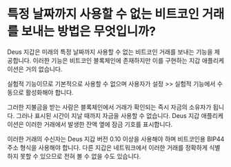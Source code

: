 # 특정 날짜까지 사용할 수 없는 비트코인 ​​거래를 보내는 방법은 무엇입니까?

Deus 지갑은 미래의 특정 날짜까지 사용할 수 없는 비트코인 ​​거래를 보내는 기능을 제공합니다. 이러한 기능은 비트코인 ​​블록체인에 존재하지만 이를 구현하는 지갑 애플리케이션은 거의 없습니다.

실험적 기능이므로 기본적으로 사용할 수 없으며 사용자가 설정 >> 실험적 기능에서 수동으로 활성화해야 합니다.

그러한 지불금을 받는 사람은 블록체인에서 거래가 확인되는 즉시 자금의 소유자가 됩니다. 그러나 표시된 시간이 지날 때까지 자금을 사용할 수 없습니다. Deus 지갑 애플리케이션은 이러한 거래에서 발생한 잔액 옆에 잠금 기호를 표시합니다.

이러한 거래의 수신자는 Deus 지갑 버전 0.10 이상을 사용해야 하며 비트코인용 BIP44 주소 형식을 사용해야 합니다. 다른 지갑은 네트워크에서 이러한 거래를 정확하게 식별하지 못할 수 있으므로 전혀 볼 수 없을 수도 있습니다.